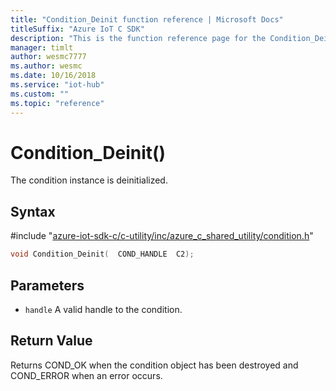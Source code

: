 ```yaml
---                             
title: "Condition_Deinit function reference | Microsoft Docs" 
titleSuffix: "Azure IoT C SDK"            
description: "This is the function reference page for the Condition_Deinit() function in the Azure IoT C SDK. This SDK is used with Azure IoT Hub and Azure IoT Hub Device Provisioning Service"            
manager: timlt                 
author: wesmc7777              
ms.author: wesmc               
ms.date: 10/16/2018                    
ms.service: "iot-hub"             
ms.custom: ""                
ms.topic: "reference"        
---                            
```


# Condition_Deinit()

The condition instance is deinitialized.

## Syntax

\#include "[azure-iot-sdk-c/c-utility/inc/azure_c_shared_utility/condition.h](../condition-h.md)"  
```C
void Condition_Deinit(  COND_HANDLE  C2);
```

## Parameters
* `handle` A valid handle to the condition.

## Return Value
Returns COND_OK when the condition object has been destroyed and COND_ERROR when an error occurs.

